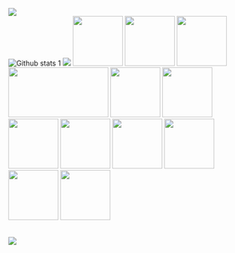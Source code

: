 ![](https://komarev.com/ghpvc/?username=cumacelal)
<br>
![Github stats 1](https://github-readme-stats.vercel.app/api?username=cumacelal&show_icons=true&theme=gradient) 
<img src="https://user-images.githubusercontent.com/73097560/115834477-dbab4500-a447-11eb-908a-139a6edaec5c.gif">
<img src="https://github.com/adityakamath16/adityakamath16/blob/master/images/tools/logo-stable.png" width="100" height="100">
<img src="https://cdn.icon-icons.com/icons2/2699/PNG/512/python_vertical_logo_icon_168039.png" width="100" height="100">
<img src="https://github.com/adityakamath16/adityakamath16/blob/master/images/tools/1200px-Android_Studio_icon.svg.png" width="100" height="100">
<img src="https://www.pngall.com/wp-content/uploads/2016/05/PHP-Logo-Free-Download-PNG.png" width="200" height="100">
<img src="https://cdn.icon-icons.com/icons2/2415/PNG/512/jquery_original_wordmark_logo_icon_146447.png" width="100" height="100">
<img src="https://cdn.icon-icons.com/icons2/2415/PNG/512/java_original_wordmark_logo_icon_146459.png" width="100" height="100">
<img src="https://cdn.icon-icons.com/icons2/2699/PNG/512/laravel_logo_icon_168331.png" width="100" height="100">
<img src="https://cdn.icon-icons.com/icons2/2415/PNG/512/docker_original_wordmark_logo_icon_146557.png" width="100" height="100">
<img src="https://cdn.icon-icons.com/icons2/2415/PNG/512/postgresql_plain_wordmark_logo_icon_146390.png" width="100" height="100">
<img src="https://cdn.icon-icons.com/icons2/2415/PNG/512/bootstrap_plain_wordmark_logo_icon_146620.png" width="100" height="100">
<img src="https://cdn.icon-icons.com/icons2/2415/PNG/512/html_original_wordmark_logo_icon_146478.png" width="100" height="100">
<img src="https://cdn.icon-icons.com/icons2/2415/PNG/512/css_original_wordmark_logo_icon_146576.png" width="100" height="100">


<br>
<img src="https://raw.githubusercontent.com/sagar-viradiya/sagar-viradiya/master/resources/banner.png">
 
 
